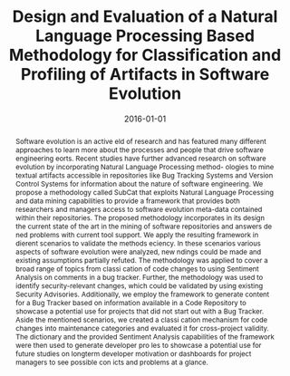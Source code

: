 ---
abstract: Software evolution is an active eld of research and has featured many different
  approaches to learn more about the processes and people that drive software engineering
  eorts. Recent studies have further advanced research on software evolution by incorporating
  Natural Language Processing method- ologies to mine textual artifacts accessible
  in repositories like Bug Tracking Systems and Version Control Systems for information
  about the nature of software engineering. We propose a methodology called SubCat
  that exploits Natural Language Processing and data mining capabilities to provide
  a framework that provides both researchers and managers access to software evolution
  meta-data contained within their repositories. The proposed methodology incorporates
  in its design the current state of the art in the mining of software repositories
  and answers de ned problems with current tool support. We apply the resulting framework
  in dierent scenarios to validate the methods eciency. In these scenarios various
  aspects of software evolution were analyzed, new ndings could be made and existing
  assumptions partially refuted. The methodology was applied to cover a broad range
  of topics from classi cation of code changes to using Sentiment Analysis on comments
  in a bug tracker. Further, the methodology was used to identify security-relevant
  changes, which could be validated by using existing Security Advisories. Additionally,
  we employ the framework to generate content for a Bug Tracker based on information
  available in a Code Repository to showcase a potential use for projects that did
  not start out with a Bug Tracker. Aside the mentioned scenarios, we created a classi
  cation mechanism for code changes into maintenance categories and evaluated it for
  cross-project validity. The dictionary and the provided Sentiment Analysis capabilities
  of the framework were then used to generate developer pro les to showcase a potential
  use for future studies on longterm developer motivation or dashboards for project
  managers to see possible con icts and problems at a glance.
authors:
- Andreas Mauczka
date: '2016-01-01'
featured: false
links:
- name: Publik
  url: https://publik.tuwien.ac.at/showentry.php?ID=257770&lang=2
publication_types:
- '7'
publishDate: '2016-01-01'
title: Design and Evaluation of a Natural Language Processing Based Methodology for
  Classification and Profiling of Artifacts in Software Evolution
url_pdf: ''
---